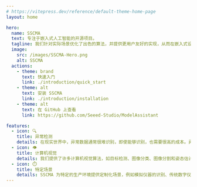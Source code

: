 ```yaml
---
# https://vitepress.dev/reference/default-theme-home-page
layout: home

hero:
  name: SSCMA
  text: 专注于嵌入式人工智能的开源项目。
  tagline: 我们针对实际场景优化了出色的算法，并提供更用户友好的实现，从而在嵌入式设备上实现更快速、更准确的推断。
  image:
    src: /images/SSCMA-Hero.png
    alt: SSCMA
  actions:
    - theme: brand
      text: 快速入门
      link: ./introduction/quick_start
    - theme: alt
      text: 安装 SSCMA
      link: ./introduction/installation
    - theme: alt
      text: 在 GitHub 上查看
      link: https://github.com/Seeed-Studio/ModelAssistant

features:
  - icon: 🔍
    title: 异常检测
    details: 在现实世界中，异常数据通常很难识别，即使能够识别，也需要很高的成本。异常检测算法以低成本的方式收集正常数据，将正常数据之外的任何内容视为异常。
  - icon: 👁️
    title: 计算机视觉
    details: 我们提供了许多计算机视觉算法，如目标检测、图像分类、图像分割和姿态估计。我们优化了这些计算机视觉算法，在低端设备上实现了良好的运行速度和准确性。
  - icon: ⏱️
    title: 特定场景
    details: SSCMA 为特定的生产环境提供定制化场景，例如模拟仪器的识别、传统数字仪表和音频分类。我们将继续在未来添加更多针对特定场景的算法。
---
```

